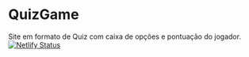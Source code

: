 # QuizGame
Site em formato de Quiz com caixa de opções e pontuação do jogador. 
[![Netlify Status](https://api.netlify.com/api/v1/badges/a885d140-2d4b-404f-a241-72376e8baec4/deploy-status)](https://app.netlify.com/sites/venerable-taiyaki-1d8997/deploys)
